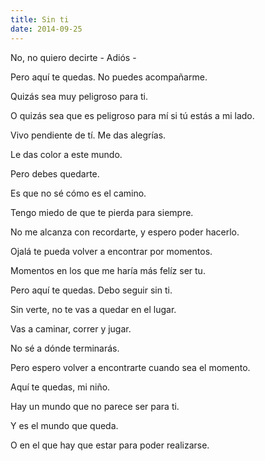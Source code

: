 ```yaml
---
title: Sin ti
date: 2014-09-25
---
```

No, no quiero decirte - Adiós -

Pero aquí te quedas. No puedes acompañarme.

Quizás sea muy peligroso para ti.

O quizás sea que es peligroso para mí si tú estás a mi lado.

Vivo pendiente de tí. Me das alegrías.

Le das color a este mundo.

Pero debes quedarte.

Es que no sé cómo es el camino.

Tengo miedo de que te pierda para siempre.

No me alcanza con recordarte, y espero poder hacerlo.

Ojalá te pueda volver a encontrar por momentos.

Momentos en los que me haría más felíz ser tu.

Pero aquí te quedas. Debo seguir sin ti.

Sin verte, no te vas a quedar en el lugar.

Vas a caminar, correr y jugar.

No sé a dónde terminarás.

Pero espero volver a encontrarte cuando sea el momento.

Aquí te quedas, mi niño.

Hay un mundo que no parece ser para ti.

Y es el mundo que queda.

O en el que hay que estar para poder realizarse.


